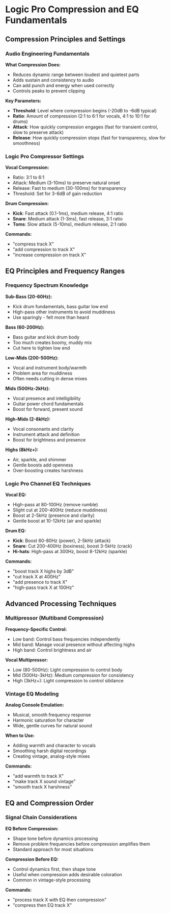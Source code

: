 # Logic Pro Compression and EQ Fundamentals

## Compression Principles and Settings

### Audio Engineering Fundamentals
**What Compression Does:**
- Reduces dynamic range between loudest and quietest parts
- Adds sustain and consistency to audio
- Can add punch and energy when used correctly
- Controls peaks to prevent clipping

**Key Parameters:**
- **Threshold**: Level where compression begins (-20dB to -6dB typical)
- **Ratio**: Amount of compression (2:1 to 6:1 for vocals, 4:1 to 10:1 for drums)
- **Attack**: How quickly compression engages (fast for transient control, slow to preserve attack)
- **Release**: How quickly compression stops (fast for transparency, slow for smoothness)

### Logic Pro Compressor Settings

**Vocal Compression:**
- Ratio: 3:1 to 6:1
- Attack: Medium (3-10ms) to preserve natural onset
- Release: Fast to medium (30-100ms) for transparency
- Threshold: Set for 3-6dB of gain reduction

**Drum Compression:**
- **Kick**: Fast attack (0.1-1ms), medium release, 4:1 ratio
- **Snare**: Medium attack (1-3ms), fast release, 3:1 ratio
- **Toms**: Slow attack (5-10ms), medium release, 2:1 ratio

**Commands:**
- "compress track X"
- "add compression to track X"
- "increase compression on track X"

## EQ Principles and Frequency Ranges

### Frequency Spectrum Knowledge
**Sub-Bass (20-60Hz):**
- Kick drum fundamentals, bass guitar low end
- High-pass other instruments to avoid muddiness
- Use sparingly - felt more than heard

**Bass (60-200Hz):**
- Bass guitar and kick drum body
- Too much creates boomy, muddy mix
- Cut here to tighten low end

**Low-Mids (200-500Hz):**
- Vocal and instrument body/warmth
- Problem area for muddiness
- Often needs cutting in dense mixes

**Mids (500Hz-2kHz):**
- Vocal presence and intelligibility
- Guitar power chord fundamentals
- Boost for forward, present sound

**High-Mids (2-8kHz):**
- Vocal consonants and clarity
- Instrument attack and definition
- Boost for brightness and presence

**Highs (8kHz+):**
- Air, sparkle, and shimmer
- Gentle boosts add openness
- Over-boosting creates harshness

### Logic Pro Channel EQ Techniques

**Vocal EQ:**
- High-pass at 80-100Hz (remove rumble)
- Slight cut at 200-400Hz (reduce muddiness)
- Boost at 2-5kHz (presence and clarity)
- Gentle boost at 10-12kHz (air and sparkle)

**Drum EQ:**
- **Kick**: Boost 60-80Hz (power), 2-5kHz (attack)
- **Snare**: Cut 200-400Hz (boxiness), boost 3-5kHz (crack)
- **Hi-hats**: High-pass at 300Hz, boost 8-12kHz (sparkle)

**Commands:**
- "boost track X highs by 3dB"
- "cut track X at 400Hz"
- "add presence to track X"
- "high-pass track X at 100Hz"

## Advanced Processing Techniques

### Multipressor (Multiband Compression)
**Frequency-Specific Control:**
- Low band: Control bass frequencies independently
- Mid band: Manage vocal presence without affecting highs
- High band: Control brightness and air

**Vocal Multipressor:**
- Low (80-500Hz): Light compression to control body
- Mid (500Hz-3kHz): Medium compression for consistency
- High (3kHz+): Light compression to control sibilance

### Vintage EQ Modeling
**Analog Console Emulation:**
- Musical, smooth frequency response
- Harmonic saturation for character
- Wide, gentle curves for natural sound

**When to Use:**
- Adding warmth and character to vocals
- Smoothing harsh digital recordings
- Creating vintage, analog-style mixes

**Commands:**
- "add warmth to track X"
- "make track X sound vintage"
- "smooth track X harshness"

## EQ and Compression Order

### Signal Chain Considerations
**EQ Before Compression:**
- Shape tone before dynamics processing
- Remove problem frequencies before compression amplifies them
- Standard approach for most situations

**Compression Before EQ:**
- Control dynamics first, then shape tone
- Useful when compression adds desirable coloration
- Common in vintage-style processing

**Commands:**
- "process track X with EQ then compression"
- "compress then EQ track X"